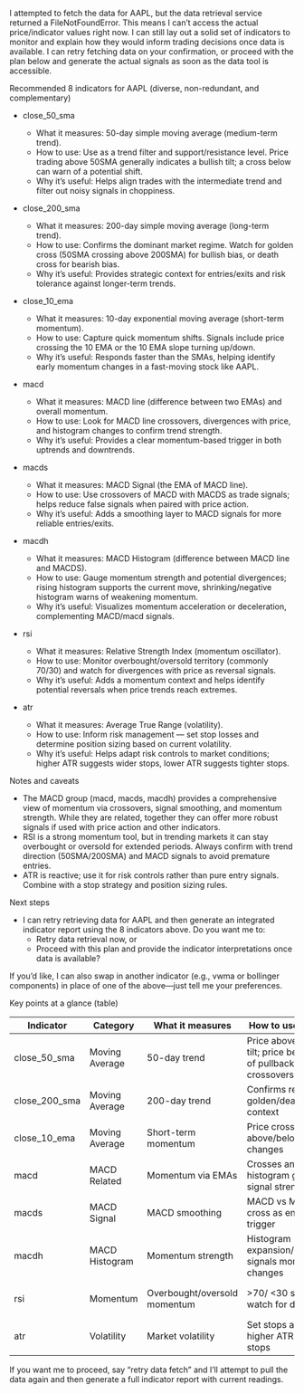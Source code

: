 I attempted to fetch the data for AAPL, but the data retrieval service returned a FileNotFoundError. This means I can’t access the actual price/indicator values right now. I can still lay out a solid set of indicators to monitor and explain how they would inform trading decisions once data is available. I can retry fetching data on your confirmation, or proceed with the plan below and generate the actual signals as soon as the data tool is accessible.

Recommended 8 indicators for AAPL (diverse, non-redundant, and complementary)

- close_50_sma
  - What it measures: 50-day simple moving average (medium-term trend).
  - How to use: Use as a trend filter and support/resistance level. Price trading above 50SMA generally indicates a bullish tilt; a cross below can warn of a potential shift.
  - Why it’s useful: Helps align trades with the intermediate trend and filter out noisy signals in choppiness.

- close_200_sma
  - What it measures: 200-day simple moving average (long-term trend).
  - How to use: Confirms the dominant market regime. Watch for golden cross (50SMA crossing above 200SMA) for bullish bias, or death cross for bearish bias.
  - Why it’s useful: Provides strategic context for entries/exits and risk tolerance against longer-term trends.

- close_10_ema
  - What it measures: 10-day exponential moving average (short-term momentum).
  - How to use: Capture quick momentum shifts. Signals include price crossing the 10 EMA or the 10 EMA slope turning up/down.
  - Why it’s useful: Responds faster than the SMAs, helping identify early momentum changes in a fast-moving stock like AAPL.

- macd
  - What it measures: MACD line (difference between two EMAs) and overall momentum.
  - How to use: Look for MACD line crossovers, divergences with price, and histogram changes to confirm trend strength.
  - Why it’s useful: Provides a clear momentum-based trigger in both uptrends and downtrends.

- macds
  - What it measures: MACD Signal (the EMA of MACD line).
  - How to use: Use crossovers of MACD with MACDS as trade signals; helps reduce false signals when paired with price action.
  - Why it’s useful: Adds a smoothing layer to MACD signals for more reliable entries/exits.

- macdh
  - What it measures: MACD Histogram (difference between MACD line and MACDS).
  - How to use: Gauge momentum strength and potential divergences; rising histogram supports the current move, shrinking/negative histogram warns of weakening momentum.
  - Why it’s useful: Visualizes momentum acceleration or deceleration, complementing MACD/macd signals.

- rsi
  - What it measures: Relative Strength Index (momentum oscillator).
  - How to use: Monitor overbought/oversold territory (commonly 70/30) and watch for divergences with price as reversal signals.
  - Why it’s useful: Adds a momentum context and helps identify potential reversals when price trends reach extremes.

- atr
  - What it measures: Average True Range (volatility).
  - How to use: Inform risk management — set stop losses and determine position sizing based on current volatility.
  - Why it’s useful: Helps adapt risk controls to market conditions; higher ATR suggests wider stops, lower ATR suggests tighter stops.

Notes and caveats
- The MACD group (macd, macds, macdh) provides a comprehensive view of momentum via crossovers, signal smoothing, and momentum strength. While they are related, together they can offer more robust signals if used with price action and other indicators.
- RSI is a strong momentum tool, but in trending markets it can stay overbought or oversold for extended periods. Always confirm with trend direction (50SMA/200SMA) and MACD signals to avoid premature entries.
- ATR is reactive; use it for risk controls rather than pure entry signals. Combine with a stop strategy and position sizing rules.

Next steps
- I can retry retrieving data for AAPL and then generate an integrated indicator report using the 8 indicators above. Do you want me to:
  - Retry data retrieval now, or
  - Proceed with this plan and provide the indicator interpretations once data is available?

If you’d like, I can also swap in another indicator (e.g., vwma or bollinger components) in place of one of the above—just tell me your preferences.

Key points at a glance (table)

| Indicator | Category | What it measures | How to use for AAPL | Why it’s useful |
|-----------|----------|------------------|---------------------|-----------------|
| close_50_sma | Moving Average | 50-day trend | Price above = bullish tilt; price below = risk of pullback; watch crossovers | Filters trend, identifies dynamic support/resistance |
| close_200_sma | Moving Average | 200-day trend | Confirms regime; golden/death cross context | Long-term trend confirmation and strategic bias |
| close_10_ema | Moving Average | Short-term momentum | Price crossing above/below; slope changes | Detects quick momentum shifts; helps timing |
| macd | MACD Related | Momentum via EMAs | Crosses and histogram growth signal strength | Clear momentum signals, trend changes |
| macds | MACD Signal | MACD smoothing | MACD vs MACDS cross as entry/exit trigger | Reduces false positives, adds reliability |
| macdh | MACD Histogram | Momentum strength | Histogram expansion/contraction signals momentum changes | Visual momentum acceleration/deceleration |
| rsi | Momentum | Overbought/oversold momentum | >70/ <30 signals; watch for divergences | Reversal signals; complements trend indicators |
| atr | Volatility | Market volatility | Set stops and sizing: higher ATR = wider stops | Risk management aligned with volatility |

If you want me to proceed, say “retry data fetch” and I’ll attempt to pull the data again and then generate a full indicator report with current readings.